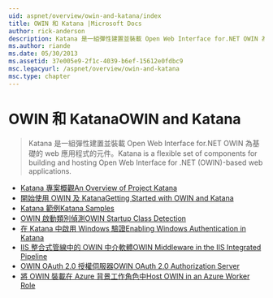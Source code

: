 ```yaml
---
uid: aspnet/overview/owin-and-katana/index
title: OWIN 和 Katana |Microsoft Docs
author: rick-anderson
description: Katana 是一組彈性建置並裝載 Open Web Interface for.NET OWIN 為基礎的 web 應用程式的元件。
ms.author: riande
ms.date: 05/30/2013
ms.assetid: 37e005e9-2f1c-4039-b6ef-15612e0fdbc9
msc.legacyurl: /aspnet/overview/owin-and-katana
msc.type: chapter
---
```

<a name="owin-and-katana"></a><span data-ttu-id="a6d89-103">OWIN 和 Katana</span><span class="sxs-lookup"><span data-stu-id="a6d89-103">OWIN and Katana</span></span>
====================
> <span data-ttu-id="a6d89-104">Katana 是一組彈性建置並裝載 Open Web Interface for.NET OWIN 為基礎的 web 應用程式的元件。</span><span class="sxs-lookup"><span data-stu-id="a6d89-104">Katana is a flexible set of components for building and hosting Open Web Interface for .NET (OWIN)-based web applications.</span></span>


- [<span data-ttu-id="a6d89-105">Katana 專案概觀</span><span class="sxs-lookup"><span data-stu-id="a6d89-105">An Overview of Project Katana</span></span>](an-overview-of-project-katana.md)
- [<span data-ttu-id="a6d89-106">開始使用 OWIN 及 Katana</span><span class="sxs-lookup"><span data-stu-id="a6d89-106">Getting Started with OWIN and Katana</span></span>](getting-started-with-owin-and-katana.md)
- [<span data-ttu-id="a6d89-107">Katana 範例</span><span class="sxs-lookup"><span data-stu-id="a6d89-107">Katana Samples</span></span>](katana-samples.md)
- [<span data-ttu-id="a6d89-108">OWIN 啟動類別偵測</span><span class="sxs-lookup"><span data-stu-id="a6d89-108">OWIN Startup Class Detection</span></span>](owin-startup-class-detection.md)
- [<span data-ttu-id="a6d89-109">在 Katana 中啟用 Windows 驗證</span><span class="sxs-lookup"><span data-stu-id="a6d89-109">Enabling Windows Authentication in Katana</span></span>](enabling-windows-authentication-in-katana.md)
- [<span data-ttu-id="a6d89-110">IIS 整合式管線中的 OWIN 中介軟體</span><span class="sxs-lookup"><span data-stu-id="a6d89-110">OWIN Middleware in the IIS Integrated Pipeline</span></span>](owin-middleware-in-the-iis-integrated-pipeline.md)
- [<span data-ttu-id="a6d89-111">OWIN OAuth 2.0 授權伺服器</span><span class="sxs-lookup"><span data-stu-id="a6d89-111">OWIN OAuth 2.0 Authorization Server</span></span>](owin-oauth-20-authorization-server.md)
- [<span data-ttu-id="a6d89-112">將 OWIN 裝載在 Azure 背景工作角色中</span><span class="sxs-lookup"><span data-stu-id="a6d89-112">Host OWIN in an Azure Worker Role</span></span>](host-owin-in-an-azure-worker-role.md)
